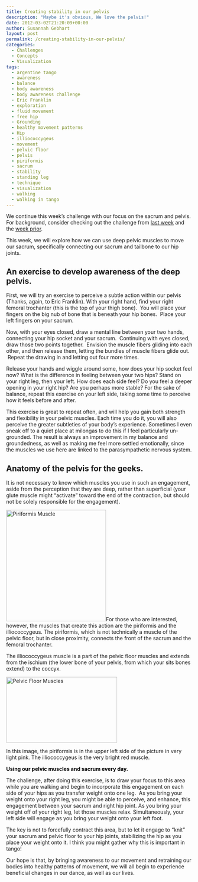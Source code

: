 ```yaml
---
title: Creating stability in our pelvis
description: "Maybe it's obvious, We love the pelvis!"
date: 2012-03-02T21:20:09+00:00
author: Susannah Gebhart
layout: post
permalink: /creating-stability-in-our-pelvis/
categories:
  - Challenges
  - Concepts
  - Visualization
tags:
  - argentine tango
  - awareness
  - balance
  - body awareness
  - body awareness challenge
  - Eric Franklin
  - exploration
  - fluid movement
  - free hip
  - Grounding
  - healthy movement patterns
  - Hip
  - illiococcygeus
  - movement
  - pelvic floor
  - pelvis
  - piriformis
  - sacrum
  - stability
  - standing leg
  - technique
  - visualization
  - walking
  - walking in tango
---
```


We continue this week&#8217;s challenge with our focus on the sacrum and pelvis. For background, consider checking out the challenge from <a title="Aligning our sacrum" href="http://tangobreath.com/aligning-our-sacrum/" target="_blank">last week</a> and the <a title="Perceiving the dynamic sacrum" href="http://tangobreath.com/perceiving-the-dynamic-sacrum/" target="_blank">week prior</a>.

This week, we will explore how we can use deep pelvic muscles to move our sacrum, specifically connecting our sacrum and tailbone to our hip joints.

<!--more-->

## An exercise to develop awareness of the deep pelvis.

First, we will try an exercise to perceive a subtle action within our
pelvis (Thanks, again, to Eric Franklin). With your right hand, find
your right femoral trochanter (this is the top of your thigh bone).  You
will place your fingers on the big nub of bone that is beneath your hip
bones.  Place your left fingers on your sacrum.

Now, with your eyes closed, draw a mental line between your two hands,
connecting your hip socket and your sacrum.  Continuing with eyes closed,
draw those two points together.  Envision the muscle fibers gliding
into each other, and then release them, letting the bundles of muscle
fibers glide out.  Repeat the drawing in and letting out four more times.

Release your hands and wiggle around some, how does your hip socket feel
now? What is the difference in feeling between your two hips? Stand on
your right leg, then your left. How does each side feel? Do you feel a
deeper opening in your right hip? Are you perhaps more stable? For the
sake of balance, repeat this exercise on your left side, taking some
time to perceive how it feels before and after.

This exercise is great to repeat often, and will help you gain both
strength and flexibility in your pelvic muscles. Each time you do it,
you will also perceive the greater subtleties of your body&#8217;s
experience. Sometimes I even sneak off to a quiet place at milongas
to do this if I feel particularly un-grounded. The result is always an
improvement in my balance and groundedness, as well as making me feel
more settled emotionally, since the muscles we use here are linked to
the parasympathetic nervous system.

## Anatomy of the pelvis for the geeks.

It is not necessary to know which muscles you use in such an engagement,
aside from the perception that they are deep, rather than superficial
(your glute muscle might &#8220;activate&#8221; toward the end of the
contraction, but should not be solely responsible for the engagement).

[<img class="alignleft size-medium wp-image-67054"
title="piriformis-muscle" alt="Piriformis Muscle"
src="http://tangobreath.com/wp-content/uploads/2012/03/piriformis-muscle-270x300.jpg"
width="270" height="300"
srcset="http://tangobreath.com/wp-content/uploads/2012/03/piriformis-muscle-270x300.jpg
270w,
http://tangobreath.com/wp-content/uploads/2012/03/piriformis-muscle.jpg
875w" sizes="(max-width: 270px) 100vw, 270px"
/>](http://tangobreath.com/wp-content/uploads/2012/03/piriformis-muscle.jpg)For
those who are interested, however, the muscles that create this action
are the piriformis and the illiococcygeus. The piriformis, which is
not technically a muscle of the pelvic floor, but in close proximity,
connects the front of the sacrum and the femoral trochanter.

The illiococcygeus muscle is a part of the pelvic floor muscles and
extends from the ischium (the lower bone of your pelvis, from which your
sits bones extend) to the coccyx.

[<img class="alignleft size-medium wp-image-67055"
title="pelvic-floor" alt="Pelvic Floor Muscles"
src="http://tangobreath.com/wp-content/uploads/2012/03/pelvic-floor-300x177.jpg"
width="300" height="177"
srcset="http://tangobreath.com/wp-content/uploads/2012/03/pelvic-floor-300x177.jpg
300w, http://tangobreath.com/wp-content/uploads/2012/03/pelvic-floor.jpg
485w" sizes="(max-width: 300px) 100vw, 300px"
/>](http://tangobreath.com/wp-content/uploads/2012/03/pelvic-floor.jpg)


In this image, the piriformis is in the upper left side of the picture in very light pink. The illiococcygeus is the very bright red muscle.

<span class="Apple-style-span" style="font-weight: bold; color: #000000;">Using our pelvic muscles and sacrum every day.</span>

The challenge, after doing this exercise, is to draw your focus to this
area while you are walking and begin to incorporate this engagement
on each side of your hips as you transfer weight onto one leg.  As
you bring your weight onto your right leg, you might be able to
perceive, and enhance, this engagement between your sacrum and right
hip joint. As you bring your weight off of your right leg, let those
muscles relax. Simultaneously, your left side will engage as you bring
your weight onto your left foot.

The key is not to forcefully contract this area, but to let it engage
to &#8220;knit&#8221; your sacrum and pelvic floor to your hip joints,
stabilizing the hip as you place your weight onto it. I think you might
gather why this is important in tango!

Our hope is that, by bringing awareness to our movement and retraining
our bodies into healthy patterns of movement, we will all begin to
experience beneficial changes in our dance, as well as our lives.

